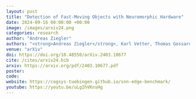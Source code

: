 ```yaml
---
layout: post
title: "Detection of Fast-Moving Objects with Neuromorphic Hardware"
date: 2024-09-16 00:00:00 +00:00
image: /images/arxiv24.png
categories: research
author: "Andreas Ziegler"
authors: "<strong>Andreas Ziegler</strong>, Karl Vetter, Thomas Gossard, Jonas Tebbe, Sebastian Otte, Andreas Zell"
venue: "arXiv"
doi: https://doi.org/10.48550/arXiv.2403.10677
cite: /cites/arxiv24.bib
arxiv: https://arxiv.org/pdf/2403.10677.pdf
poster:
code:
website: https://cogsys-tuebingen.github.io/snn-edge-benchmark/
youtube: https://youtu.be/uLgIhVKnsHg
---
```

